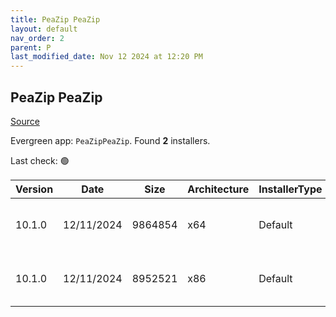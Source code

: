 ```yaml
---
title: PeaZip PeaZip
layout: default
nav_order: 2
parent: P
last_modified_date: Nov 12 2024 at 12:20 PM
---
```


## PeaZip PeaZip

[Source](https://peazip.github.io/)

Evergreen app: `PeaZipPeaZip`. Found **2** installers.

Last check: 🟢

| Version | Date       | Size    | Architecture | InstallerType | Type | URI                                                                                                                                                                        |
| ------- | ---------- | ------- | ------------ | ------------- | ---- | -------------------------------------------------------------------------------------------------------------------------------------------------------------------------- |
| 10.1.0  | 12/11/2024 | 9864854 | x64          | Default       | exe  | [https://github.com/peazip/PeaZip/releases/download/10.1.0/peazip-10.1.0.WIN64.exe](https://github.com/peazip/PeaZip/releases/download/10.1.0/peazip-10.1.0.WIN64.exe)     |
| 10.1.0  | 12/11/2024 | 8952521 | x86          | Default       | exe  | [https://github.com/peazip/PeaZip/releases/download/10.1.0/peazip-10.1.0.WINDOWS.exe](https://github.com/peazip/PeaZip/releases/download/10.1.0/peazip-10.1.0.WINDOWS.exe) |
